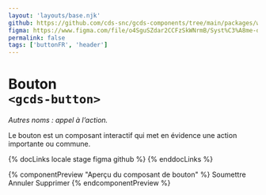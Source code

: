 ```yaml
---
layout: 'layouts/base.njk'
github: https://github.com/cds-snc/gcds-components/tree/main/packages/web/src/components/gcds-button
figma: https://www.figma.com/file/o4SguSZdar2CCFzSkWNrmB/Syst%C3%A8me-de-design-GC?type=design&node-id=8-2054&mode=design&t=1DaL24vHpjRRfHHm-0
permalink: false
tags: ['buttonFR', 'header']
---
```


# Bouton <br>`<gcds-button>`

_Autres noms : appel à l’action._

Le bouton est un composant interactif qui met en évidence une action importante ou commune.

{% docLinks locale stage figma github %}
{% enddocLinks %}

{% componentPreview "Aperçu du composant de bouton" %}
<gcds-button class="me-400" button-role="primary">Soumettre</gcds-button>
<gcds-button class="me-400" button-role="secondary">Annuler</gcds-button>
<gcds-button class="me-400" button-role="danger">Supprimer</gcds-button>
{% endcomponentPreview %}
